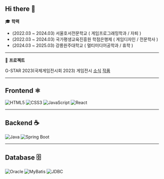 ## Hi there 👋

🎓 **학력**
- (2022.03 ~ 2024.03) 서울호서전문학교             ( 게임프로그래밍학과 / 자퇴 )
- (2022.03 ~ 2024.03) 국가평생교육진흥원 학점은행제 ( 게임디자인 / 전문학사 )
- (2024.03 ~ 2025.03) 강릉원주대학교               ( 멀티미디어공학과 / 휴학 )

---

📜 **프로젝트**

G-STAR 2023(국제게임전시회 2023) 게임전시 [소식](https://www.shoseo.ac.kr/faculty/html/game/newsView.asp?idx=323453&pageNo=2&searchKeyword=)
[작품](https://www.shoseo.ac.kr/faculty/html/game/gallery2View.asp?idx=323654&pageNo=3&searchKeyword=&etc1=MK&etc2=)

---

## Frontend ⚛️

![HTML5](https://img.shields.io/badge/HTML5-E34F26?style=for-the-badge&logo=html5&logoColor=white)
![CSS3](https://img.shields.io/badge/CSS3-1572B6?style=for-the-badge&logo=css3&logoColor=white)
![JavaScript](https://img.shields.io/badge/JavaScript-F7DF1E?style=for-the-badge&logo=javascript&logoColor=black)
![React](https://img.shields.io/badge/React-61DAFB?style=for-the-badge&logo=react&logoColor=black)

---

## Backend ☕️

![Java](https://img.shields.io/badge/Java-007396?style=for-the-badge&logo=java&logoColor=white)
![Spring Boot](https://img.shields.io/badge/Spring_Boot-6DB33F?style=for-the-badge&logo=springboot&logoColor=white)

---

## Database 🗄️

![Oracle](https://img.shields.io/badge/Oracle-F80000?style=for-the-badge&logo=oracle&logoColor=white)
![MyBatis](https://img.shields.io/badge/MyBatis-3F51B5?style=for-the-badge&logo=mybatis&logoColor=white)
![JDBC](https://img.shields.io/badge/JDBC-007396?style=for-the-badge)
